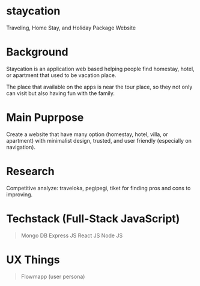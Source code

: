 # staycation
Traveling, Home Stay, and Holiday Package Website

# Background
Staycation is an application web based helping people find homestay, hotel, or apartment that used to be vacation place.

The place that available on the apps is near the tour place, so they not only can visit but also having fun with the family.

# Main Puprpose
Create a website that have many option (homestay, hotel, villa, or apartment) with minimalist design, trusted, and user friendly (especially on navigation).

# Research
Competitive analyze: traveloka, pegipegi, tiket for finding pros and cons to improving.

# Techstack (Full-Stack JavaScript)
> Mongo DB
> Express JS
> React JS
> Node JS

# UX Things
> Flowmapp (user persona)
